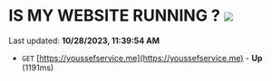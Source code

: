 # IS MY WEBSITE RUNNING ? [![](https://img.shields.io/static/v1?label=Sponsor&message=%E2%9D%A4&logo=GitHub&color=%23fe8e86)](https://github.com/sponsors/<username>)

Last updated: **10/28/2023, 11:39:54 AM**

- `GET` [https://youssefservice.me](https://youssefservice.me) - **Up** (1191ms)
